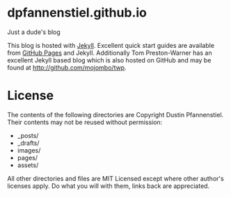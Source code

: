 dpfannenstiel.github.io
=======================

Just a dude's blog

This blog is hosted with [Jekyll](http://jekyllrb.com).  Excellent quick start guides are available from [GitHub Pages](http://pages.github.com) and Jekyll.  Additionally Tom Preston-Warner has an excellent Jekyll based blog which is also hosted on GitHub and may be found at http://github.com/mojombo/twp.

License
=======

The contents of the following directories are Copyright Dustin Pfannenstiel. Their contents may not be reused without permission:

* _posts/
* _drafts/
* images/
* pages/
* assets/

All other directories and files are MIT Licensed except where other author's licenses apply.  Do what you will with them, links back are appreciated.

